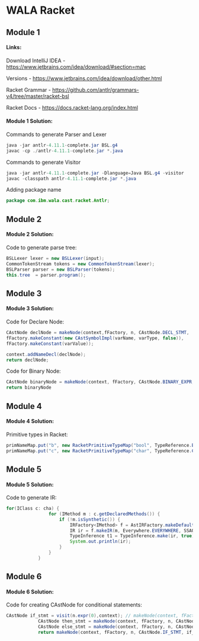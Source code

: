 # WALA Racket
## Module 1
#### Links:

Download IntelliJ IDEA - https://www.jetbrains.com/idea/download/#section=mac

Versions - https://www.jetbrains.com/idea/download/other.html

Racket Grammar - https://github.com/antlr/grammars-v4/tree/master/racket-bsl

Racket Docs - https://docs.racket-lang.org/index.html

#### Module 1 Solution:

Commands to generate Parser and Lexer
```java
java -jar antlr-4.11.1-complete.jar BSL.g4
javac -cp ./antlr-4.11.1-complete.jar *.java

```

Commands to generate Visitor
```java
java -jar antlr-4.11.1-complete.jar -Dlanguage=Java BSL.g4 -visitor
javac -classpath antlr-4.11.1-complete.jar *.java
```

Adding package name
```java
package com.ibm.wala.cast.racket.Antlr;
```

## Module 2

#### Module 2 Solution:

Code to generate parse tree:

```java
BSLLexer lexer = new BSLLexer(input);
CommonTokenStream tokens = new CommonTokenStream(lexer);
BSLParser parser = new BSLParser(tokens);
this.tree  = parser.program();
```

## Module 3

#### Module 3 Solution:

Code for Declare Node:
```java
CAstNode declNode = makeNode(context,fFactory, n, CAstNode.DECL_STMT,
fFactory.makeConstant(new CAstSymbolImpl(varName, varType, false)),
fFactory.makeConstant(varValue));

context.addNameDecl(declNode);
return declNode;
```

Code for Binary Node:
```java
CAstNode binaryNode = makeNode(context, fFactory, CAstNode.BINARY_EXPR, myOperator, visit(n.expr(0), context), visit(n.expr(1), context), n);
return binaryNode

```

## Module 4

#### Module 4 Solution:

Primitive types in Racket:

```java
primNameMap.put("b", new RacketPrimitiveTypeMap("bool", TypeReference.Boolean.getName().toString()));
primNameMap.put("c", new RacketPrimitiveTypeMap("char", TypeReference.Char.getName().toString()));
```

## Module 5

#### Module 5 Solution:

Code to generate IR:

```java
for(IClass c: cha) {
                for (IMethod m : c.getDeclaredMethods()) {
                    if (!m.isSynthetic()) {
                        IRFactory<IMethod> f = AstIRFactory.makeDefaultFactory();
                        IR ir = f.makeIR(m, Everywhere.EVERYWHERE, SSAOptions.defaultOptions());
                        TypeInference t1 = TypeInference.make(ir, true);
                        System.out.println(ir);
                    }
                }
            }
```

## Module 6

#### Module 6 Solution:

Code for creating CAstNode for conditional statements:

```java
CAstNode if_stmt = visit(n.expr(0),context); // makeNode(context, fFactory, n, CAstNode.BLOCK_STMT, visit(n.expr(0),context));
            CAstNode then_stmt = makeNode(context, fFactory, n, CAstNode.BLOCK_STMT, visit(n.expr(1),context));
            CAstNode else_stmt = makeNode(context, fFactory, n, CAstNode.BLOCK_STMT, visit(n.expr(2),context));
            return makeNode(context, fFactory, n, CAstNode.IF_STMT, if_stmt, then_stmt, else_stmt);
```
